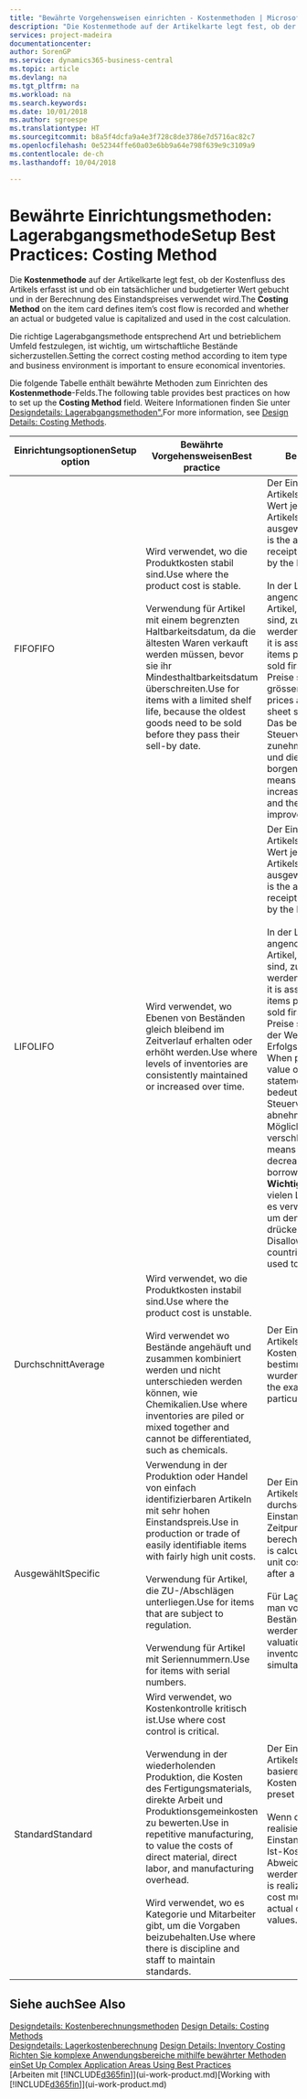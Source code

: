 ```yaml
---
title: "Bewährte Vorgehensweisen einrichten - Kostenmethoden | Microsoft Docs"
description: "Die Kostenmethode auf der Artikelkarte legt fest, ob der Kostenfluss des Artikels erfasst ist und ob ein tatsächlicher und budgetierter Wert gebucht und in der Berechnung des Einstandspreises verwendet wird."
services: project-madeira
documentationcenter: 
author: SorenGP
ms.service: dynamics365-business-central
ms.topic: article
ms.devlang: na
ms.tgt_pltfrm: na
ms.workload: na
ms.search.keywords: 
ms.date: 10/01/2018
ms.author: sgroespe
ms.translationtype: HT
ms.sourcegitcommit: b8a5f4dcfa9a4e3f728c8de3786e7d5716ac82c7
ms.openlocfilehash: 0e52344ffe60a03e6bb9a64e798f639e9c3109a9
ms.contentlocale: de-ch
ms.lasthandoff: 10/04/2018

---
```

# <a name="setup-best-practices-costing-method"></a><span data-ttu-id="05f12-103">Bewährte Einrichtungsmethoden: Lagerabgangsmethode</span><span class="sxs-lookup"><span data-stu-id="05f12-103">Setup Best Practices: Costing Method</span></span>
<span data-ttu-id="05f12-104">Die **Kostenmethode** auf der Artikelkarte legt fest, ob der Kostenfluss des Artikels erfasst ist und ob ein tatsächlicher und budgetierter Wert gebucht und in der Berechnung des Einstandspreises verwendet wird.</span><span class="sxs-lookup"><span data-stu-id="05f12-104">The **Costing Method** on the item card defines item’s cost flow is recorded and whether an actual or budgeted value is capitalized and used in the cost calculation.</span></span>  

 <span data-ttu-id="05f12-105">Die richtige Lagerabgangsmethode entsprechend Art und betrieblichem Umfeld festzulegen, ist wichtig, um wirtschaftliche Bestände sicherzustellen.</span><span class="sxs-lookup"><span data-stu-id="05f12-105">Setting the correct costing method according to item type and business environment is important to ensure economical inventories.</span></span>  

 <span data-ttu-id="05f12-106">Die folgende Tabelle enthält bewährte Methoden zum Einrichten des **Kostenmethode**-Felds.</span><span class="sxs-lookup"><span data-stu-id="05f12-106">The following table provides best practices on how to set up the **Costing Method** field.</span></span> <span data-ttu-id="05f12-107">Weitere Informationen finden Sie unter [Designdetails: Lagerabgangsmethoden".](design-details-costing-methods.md)</span><span class="sxs-lookup"><span data-stu-id="05f12-107">For more information, see [Design Details: Costing Methods](design-details-costing-methods.md).</span></span>  

|<span data-ttu-id="05f12-108">Einrichtungsoptionen</span><span class="sxs-lookup"><span data-stu-id="05f12-108">Setup option</span></span>|<span data-ttu-id="05f12-109">Bewährte Vorgehensweisen</span><span class="sxs-lookup"><span data-stu-id="05f12-109">Best practice</span></span>|<span data-ttu-id="05f12-110">Bemerkung</span><span class="sxs-lookup"><span data-stu-id="05f12-110">Comment</span></span>|  
|------------------|-------------------|-------------|  
|<span data-ttu-id="05f12-111">FIFO</span><span class="sxs-lookup"><span data-stu-id="05f12-111">FIFO</span></span>|<span data-ttu-id="05f12-112">Wird verwendet, wo die Produktkosten stabil sind.</span><span class="sxs-lookup"><span data-stu-id="05f12-112">Use where the product cost is stable.</span></span><br /><br /> <span data-ttu-id="05f12-113">Verwendung für Artikel mit einem begrenzten Haltbarkeitsdatum, da die ältesten Waren verkauft werden müssen, bevor sie ihr Mindesthaltbarkeitsdatum überschreiten.</span><span class="sxs-lookup"><span data-stu-id="05f12-113">Use for items with a limited shelf life, because the oldest goods need to be sold before they pass their sell-by date.</span></span>|<span data-ttu-id="05f12-114">Der Einstandspreis eines Artikels ist der tatsächliche Wert jedes Eingangs des Artikels, nach der FIFO-Regel ausgewählt.</span><span class="sxs-lookup"><span data-stu-id="05f12-114">An item’s unit cost is the actual value of any receipt of the item, selected by the FIFO rule.</span></span><br /><br /> <span data-ttu-id="05f12-115">In der Lagerbewertung wird angenommen, dass die ersten Artikel, die im Lager platziert sind, zuerst verkauft werden.</span><span class="sxs-lookup"><span data-stu-id="05f12-115">In inventory valuation, it is assumed that the first items placed in inventory are sold first.</span></span> <span data-ttu-id="05f12-116">**Hinweis:**  Wenn Preise steigen, zeigt die Bilanz grösseren Wert.</span><span class="sxs-lookup"><span data-stu-id="05f12-116">**Note:**  When prices are rising, the balance sheet shows greater value.</span></span> <span data-ttu-id="05f12-117">Das bedeutet, dass Steuerverbindlichkeiten zunehmen, aber die Bonität und die Möglichkeit, Kasse zu borgen verbessert sich.</span><span class="sxs-lookup"><span data-stu-id="05f12-117">This means that tax liabilities increase, but credit scores and the ability to borrow cash improve.</span></span>|  
|<span data-ttu-id="05f12-118">LIFO</span><span class="sxs-lookup"><span data-stu-id="05f12-118">LIFO</span></span>|<span data-ttu-id="05f12-119">Wird verwendet, wo Ebenen von Beständen gleich bleibend im Zeitverlauf erhalten oder erhöht werden.</span><span class="sxs-lookup"><span data-stu-id="05f12-119">Use where levels of inventories are consistently maintained or increased over time.</span></span>|<span data-ttu-id="05f12-120">Der Einstandspreis eines Artikels ist der tatsächliche Wert jedes Eingangs des Artikels, nach der LIFO-Regel ausgewählt.</span><span class="sxs-lookup"><span data-stu-id="05f12-120">An item’s unit cost is the actual value of any receipt of the item, selected by the LIFO rule.</span></span><br /><br /> <span data-ttu-id="05f12-121">In der Lagerbewertung wird angenommen, dass die letzten Artikel, die im Lager platziert sind, zuerst verkauft werden.</span><span class="sxs-lookup"><span data-stu-id="05f12-121">In inventory valuation, it is assumed that the last items placed in inventory are sold first.</span></span> <span data-ttu-id="05f12-122">**Hinweis:** Wenn Preise steigen, reduziert sich der Wert in den Erfolgsrechnungskonten.</span><span class="sxs-lookup"><span data-stu-id="05f12-122">**Note:**  When prices are rising, the value on the income statement decreases.</span></span> <span data-ttu-id="05f12-123">Das bedeutet, dass Steuerverbindlichkeiten abnehmen, aber die Möglichkeit, Kasse zu borgen verschlechtert sich.</span><span class="sxs-lookup"><span data-stu-id="05f12-123">This means that tax liabilities decrease, but the ability to borrow cash deteriorates.</span></span> <span data-ttu-id="05f12-124">**Wichtig:** Nicht zugelassen in vielen Ländern/Regionen, da es verwendet werden kann, um den Deckungsbeitrag zu drücken.</span><span class="sxs-lookup"><span data-stu-id="05f12-124">**Important:**  Disallowed in many countries/regions, as it can be used to depress profit.</span></span>|  
|<span data-ttu-id="05f12-125">Durchschnitt</span><span class="sxs-lookup"><span data-stu-id="05f12-125">Average</span></span>|<span data-ttu-id="05f12-126">Wird verwendet, wo die Produktkosten instabil sind.</span><span class="sxs-lookup"><span data-stu-id="05f12-126">Use where the product cost is unstable.</span></span><br /><br /> <span data-ttu-id="05f12-127">Wird verwendet wo Bestände angehäuft und zusammen kombiniert werden und nicht unterschieden werden können, wie Chemikalien.</span><span class="sxs-lookup"><span data-stu-id="05f12-127">Use where inventories are piled or mixed together and cannot be differentiated, such as chemicals.</span></span>|<span data-ttu-id="05f12-128">Der Einstandspreis eines Artikels sind die exakten Kosten, an denen die bestimmte Einheit empfangen wurden.</span><span class="sxs-lookup"><span data-stu-id="05f12-128">An item’s unit cost is the exact cost at which the particular unit was received.</span></span>|  
|<span data-ttu-id="05f12-129">Ausgewählt</span><span class="sxs-lookup"><span data-stu-id="05f12-129">Specific</span></span>|<span data-ttu-id="05f12-130">Verwendung in der Produktion oder Handel von einfach identifizierbaren Artikeln mit sehr hohen Einstandspreis.</span><span class="sxs-lookup"><span data-stu-id="05f12-130">Use in production or trade of easily identifiable items with fairly high unit costs.</span></span><br /><br /> <span data-ttu-id="05f12-131">Verwendung für Artikel, die ZU-/Abschlägen unterliegen.</span><span class="sxs-lookup"><span data-stu-id="05f12-131">Use for items that are subject to regulation.</span></span><br /><br /> <span data-ttu-id="05f12-132">Verwendung für Artikel mit Seriennummern.</span><span class="sxs-lookup"><span data-stu-id="05f12-132">Use for items with serial numbers.</span></span>|<span data-ttu-id="05f12-133">Der Einstandspreis eines Artikels wird, wie der durchschnittliche Einstandspreis, an jedem Zeitpunkt nach einem Kauf berechnet.</span><span class="sxs-lookup"><span data-stu-id="05f12-133">An item’s unit cost is calculated as the average unit cost at each point in time after a purchase.</span></span><br /><br /> <span data-ttu-id="05f12-134">Für Lagerbewertung setzt man voraus, dass alle Bestände gleichzeitig verkauft werden.</span><span class="sxs-lookup"><span data-stu-id="05f12-134">For inventory valuation, it is assumes that all inventories are sold simultaneously.</span></span>|  
|<span data-ttu-id="05f12-135">Standard</span><span class="sxs-lookup"><span data-stu-id="05f12-135">Standard</span></span>|<span data-ttu-id="05f12-136">Wird verwendet, wo Kostenkontrolle kritisch ist.</span><span class="sxs-lookup"><span data-stu-id="05f12-136">Use where cost control is critical.</span></span><br /><br /> <span data-ttu-id="05f12-137">Verwendung in der wiederholenden Produktion, die Kosten des Fertigungsmaterials, direkte Arbeit und Produktionsgemeinkosten zu bewerten.</span><span class="sxs-lookup"><span data-stu-id="05f12-137">Use in repetitive manufacturing, to value the costs of direct material, direct labor, and manufacturing overhead.</span></span><br /><br /> <span data-ttu-id="05f12-138">Wird verwendet, wo es Kategorie und Mitarbeiter gibt, um die Vorgaben beizubehalten.</span><span class="sxs-lookup"><span data-stu-id="05f12-138">Use where there is discipline and staff to maintain standards.</span></span>|<span data-ttu-id="05f12-139">Der Einstandspreis eines Artikels ist voreingestellt basierend auf vorkalkulierten Kosten.</span><span class="sxs-lookup"><span data-stu-id="05f12-139">An item’s unit cost is preset based on estimated.</span></span><br /><br /> <span data-ttu-id="05f12-140">Wenn die Ist-Kosten später realisiert werden, muss der Einstandspreis (fest) auf die Ist-Kosten durch Abweichungswerte reguliert werden.</span><span class="sxs-lookup"><span data-stu-id="05f12-140">When the actual cost is realized later, the standard cost must be adjusted to the actual cost through variance values.</span></span>|  

## <a name="see-also"></a><span data-ttu-id="05f12-141">Siehe auch</span><span class="sxs-lookup"><span data-stu-id="05f12-141">See Also</span></span>  
 <span data-ttu-id="05f12-142">[Designdetails: Kostenberechnungsmethoden](design-details-costing-methods.md) </span><span class="sxs-lookup"><span data-stu-id="05f12-142">[Design Details: Costing Methods](design-details-costing-methods.md) </span></span>  
 <span data-ttu-id="05f12-143">[Designdetails: Lagerkostenberechnung](design-details-inventory-costing.md) </span><span class="sxs-lookup"><span data-stu-id="05f12-143">[Design Details: Inventory Costing](design-details-inventory-costing.md) </span></span>  
 [<span data-ttu-id="05f12-144">Richten Sie komplexe Anwendungsbereiche mithilfe bewährter Methoden ein</span><span class="sxs-lookup"><span data-stu-id="05f12-144">Set Up Complex Application Areas Using Best Practices</span></span>](set-up-complex-application-areas-using-best-practices.md)  
 <span data-ttu-id="05f12-145">[Arbeiten mit [!INCLUDE[d365fin](includes/d365fin_md.md)]](ui-work-product.md)</span><span class="sxs-lookup"><span data-stu-id="05f12-145">[Working with [!INCLUDE[d365fin](includes/d365fin_md.md)]](ui-work-product.md)</span></span>

